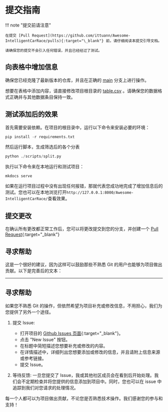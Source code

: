 # 提交指南

!!! note "提交前请注意"

    在提交 [Pull Request](https://github.com/ittuann/Awesome-IntelligentCarRace/pulls){:target="\_blank"} 前，请仔细阅读本提交引导文档。

    请确保您的提交不会引入任何错误，并且已经经过了测试。

## 向表格中增加信息

确保您已经克隆了最新版本的仓库，并且在正确的 [main](https://github.com/ittuann/Awesome-IntelligentCarRace/tree/main) 分支上进行操作。

想要在表格中添加内容，请直接修改项目根目录的 [table.csv](https://github.com/ittuann/Awesome-IntelligentCarRace/blob/main/table.csv) 。请确保您的数据格式正确并与其他数据条目保持一致。

## 测试添加后的效果

首先需要安装依赖。在项目的根目录中，运行以下命令来安装必要的环境：

```python
pip install -r requirements.txt
```

然后运行脚本，生成筛选后的各个分表

```python
python ./scripts/split.py
```

执行以下命令来在本地运行和测试项目：

```shell
mkdocs serve
```

如果在运行项目过程中没有出现任何报错，那就代表您成功地完成了增加信息后的测试。您也可以在本地浏览打开`http://127.0.0.1:8000/Awesome-IntelligentCarRace/`查看效果。

## 提交更改

在确认所有更改都正常工作后，您可以将更改提交到您的分支，并创建一个 [Pull Request](https://github.com/ittuann/Awesome-IntelligentCarRace/pulls){:target="\_blank"}

## 寻求帮助

这是一个很好的建议，因为这样可以鼓励那些不熟悉 Git 的用户也能够为项目做出贡献。以下是完善后的文本：

---

## 寻求帮助

如果您不熟悉 Git 的操作，但依然希望为项目补充或修改信息，不用担心，我们为您提供了另外一个途径。

1. 提交 Issue:

   - 打开项目的 [Github Issues 页面](https://github.com/ittuann/Awesome-IntelligentCarRace/issues){:target="\_blank"}。
   - 点击 "New Issue" 按钮。
   - 在标题中简短描述您想要补充或修改的内容。
   - 在详情描述中，详细列出您想要添加或修改的信息，并且请附上信息来源或参考链接。
   - 提交 Issue。

2. 等待反馈:
   一旦您提交了 Issue，我或其他社区成员会在看到后开始处理。我们会不定期检查并将您提供的信息添加到项目中。同时，您也可以在 issue 中追踪到我们对您请求的处理情况。

每一个人都可以为项目做出贡献，不论您是否熟悉技术操作。我们感谢您的参与和支持！
